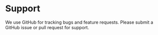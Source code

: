 # Support

We use GitHub for tracking bugs and feature requests.
Please submit a GitHub issue or pull request for support.
